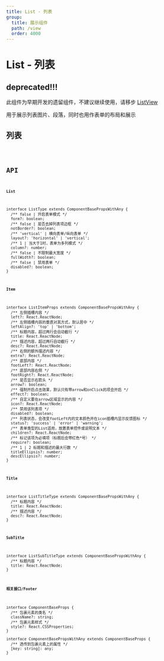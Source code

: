 ```yaml
---
title: List - 列表
group:
  title: 展示组件
  path: /view
  order: 4000
---
```


# List - 列表

<h2 class="color-red">deprecated!!!</h2>

此组件为早期开发的遗留组件，不建议继续使用，请移步 [ListView](/docs/view/list-view)

用于展示列表图片、段落，同时也用作表单的布局和展示

## 列表

<code src="./demo.tsx" />

## API

**`List`**

```tsx | pure
interface ListType extends ComponentBasePropsWithAny {
  /** false | 开启表单模式 */
  form?: boolean;
  /** false | 是否去掉列表项边框 */
  notBorder?: boolean;
  /** 'vertical' | 横向表单/纵向表单 */
  layout?: 'horizontal' | 'vertical';
  /** 1 | 当大于1时，表单为多列模式 */
  column?: number;
  /** false | 不限制最大宽度 */
  fullWidth?: boolean;
  /** false | 禁用表单 */
  disabled?: boolean;
}
```

**`Item`**

```tsx | pure
interface ListItemProps extends ComponentBasePropsWithAny {
  /** 左侧插槽内容 */
  left?: React.ReactNode;
  /** 左侧插槽内容的垂直对其方式，默认居中 */
  leftAlign?: 'top' | 'bottom';
  /** 标题内容，超过两行会自动截行 */
  title: React.ReactNode;
  /** 描述内容，超过两行自动截行 */
  desc?: React.ReactNode;
  /** 右侧的额外描述内容 */
  extra?: React.ReactNode;
  /** 底部内容 */
  footLeft?: React.ReactNode;
  /** 底部内容右侧 */
  footRight?: React.ReactNode;
  /** 是否显示右箭头 */
  arrow?: boolean;
  /** 强制开启点击效果，默认只有带arrow和onClick的项会开启 */
  effect?: boolean;
  /** 自定义要在arrow区域显示的内容 */
  icon?: React.ReactNode;
  /** 禁用该列表项 */
  disabled?: boolean;
  /** 列表状态，会改变footLeft内的文本颜色并在icon插槽内显示反馈图标 */
  status?: 'success' | 'error' | 'warning';
  /** 表单类型的List适用，放置表单控件或说明文本 */
  children?: React.ReactNode;
  /** 标记该项为必填项（标题后会带红色*号） */
  require?: boolean;
  /** 1 | 2 标题和描述的最大行数 */
  titleEllipsis?: number;
  descEllipsis?: number;
}
```

**`Title`**

```tsx | pure
interface ListTitleType extends ComponentBasePropsWithAny {
  /** 标题内容 */
  title: React.ReactNode;
  /** 描述内容 */
  desc?: React.ReactNode;
}
```

**`SubTitle`**

```tsx | pure
interface ListSubTitleType extends ComponentBasePropsWithAny {
  /** 标题内容 */
  title: React.ReactNode;
}
```

**`相关接口/Footer`**

```tsx | pure
interface ComponentBaseProps {
  /** 包裹元素的类名 */
  className?: string;
  /** 包裹元素样式 */
  style?: React.CSSProperties;
}

interface ComponentBasePropsWithAny extends ComponentBaseProps {
  /** 透传到包裹元素上的属性 */
  [key: string]: any;
}
```
